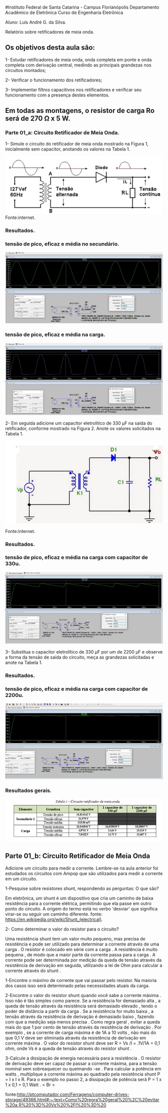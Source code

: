 #Instituto Federal de Santa Catarina - Campus Florianópolis Departamento Acadêmico de Eletrônica Curso de Engenharia Eletrônica

Aluno: Luís André G. da Silva.

Relatório sobre retificadores de meia onda.

##  Os objetivos desta aula são:

1- Estudar retificadores de meia onda, onda completa em ponte e onda completa com
derivação central, medindo as principais grandezas nos circuitos montados;

2- Verificar o funcionamento dos retificadores;

3- Implementar filtros capacitivos nos retificadores e verificar seu funcionamento com a
presença destes elementos.
## Em todas as montagens, o resistor de carga Ro será de 270 Ω x 5 W.

### Parte 01_a: Circuito Retificador de Meia Onda.

1- Simule o circuito do retificador de meia onda mostrado na Figura 1, inicialmente sem capacitor, anotando os valores na Tabela 1.

![meia onda](/Imagens/parte2/meiaonda.JPG)
Fonte:internet.

### Resultados.
 ### tensão de pico, eficaz e média no secundário.

![tensão de pico no secundário](/Imagens/parte2/tensaopicoeficazmediasecundario.JPG)

### tensão de pico, eficaz e média na carga.

  ![tensão de pico no secundário](/Imagens/parte2/tensaomaxmedcarga2.JPG)

2- Em seguida adicione um capacitor eletrolítico de 330 μF na saída do retificador, conforme mostrado
na Figura 2. Anote os valores solicitados na Tabela 1.

![tensão de pico no secundário](/Imagens/parte2/meiaondacomcapacitor.JPG)

Fonte:internet.

### Resultados.

### tensão de pico, eficaz e média na carga com capacitor de 330u.
![tensaomaxeficmedcarga330](/Imagens/parte2/tensaomaxeficmedcarga330u.JPG)


3- Substitua o capacitor eletrolítico de 330 μF por um de 2200 μF e observe a forma da tensão de saída
do circuito, meça as grandezas solicitadas e anote na Tabela 1.
### Resultados.

### tensão de pico, eficaz e média na carga com capacitor de 2200u.
![tensaomaxeficmedcarga330](/Imagens/parte2/tensaomaxeficmedcarga2200u2.JPG)

### Resultados gerais.
![tabela1](/Imagens/parte2/tabela_1.JPG)

##  Parte 01_b: Circuito Retificador de Meia Onda
Adicione um circuito para medir a corrente. Lembre-se na aula anterior foi estudados os circuitos com Ampop que são utilizados para medir a corrente em um circuito.

1-Pesquise sobre resistores shunt, respondendo as perguntas:
O que são?

Em eletrônica, um shunt é um dispositivo que cria um caminho de baixa resistência para a corrente elétrica, permitindo que ela passe em outro ponto do circuito. A origem do termo está no verbo 'desviar' que significa virar-se ou seguir um caminho diferente.
fonte: <https://en.wikipedia.org/wiki/Shunt_(electrical)>.

2- Como determinar o valor do resistor para o circuito?


Uma resistência shunt tem um valor muito pequeno, mas precisa de resistência e pode ser utilizado para determinar a corrente através de uma carga . O resistor é colocado em série com a carga . A resistência é muito pequena , de modo que a maior parte da corrente passa para a carga . A corrente pode ser determinada por medição da queda de tensão através da resistência de derivação em seguida, utilizando a lei de Ohm para calcular a corrente através do shunt .

1-Encontre o máximo de corrente que vai passar pelo resistor. Na maioria dos casos isso será determinado pelas necessidades atuais da carga.

2-Encontre o valor do resistor shunt quando você sabe a corrente máxima . Isso não é tão simples como parece. Se a resistência for demasiado alta , a queda de tensão através da resistência será demasiado elevado , tendo o poder de distância a partir da carga . Se a resistência for muito baixa , a tensão através da resistência de derivação é demasiado baixo , fazendo com que a medição seja menos precisa . Como regra geral , evitar a queda mais do que 1 por cento de tensão através da resistência de derivação . Por exemplo , se a corrente de carga máxima é de 1A a 10 volts , não mais do que 0,1 V deve ser eliminada através da resistência de derivação em corrente máxima . O valor do resistor shunt deve ser R = Vs /I = .1V/1A = 0,1 ohm, onde Vs é a queda de tensão através do resistor shunt .

3-Calcule a dissipação de energia necessária para a resistência . O resistor de derivação deve ser capaz de passar a corrente máxima, para a tensão nominal sem sobreaquecer ou queimando -se . Para calcular a potência em watts , multiplique a corrente máxima ao quadrado pela resistência shunt P = I x I x R. Para o exemplo no passo 2, a dissipação de potência será P = 1 x 1 x 0,1 = 0,1 Watt . < Br >

fonte:<http://ptcomputador.com/Ferragens/computer-drives-storage/49366.html#:~:text=Como%20regra%20geral%20%2C%20evitar%20a,R%20%3D%20Vs%20%2FI%20%3D%20>
